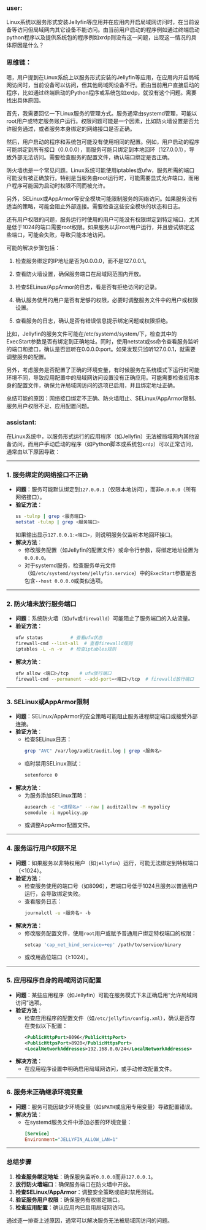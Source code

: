 ### user: 

Linux系统以服务形式安装Jellyfin等应用并在应用内开启局域网访问时，在当前设备等访问但局域网内其它设备不能访问。由当前用户启动的程序例如通过终端启动python程序以及提供系统包的程序例如xrdp则没有这一问题，出现这一情况的具体原因是什么？

### 思维链：

嗯，用户提到在Linux系统上以服务形式安装的Jellyfin等应用，在应用内开启局域网访问时，当前设备可以访问，但其他局域网设备不行。而由当前用户直接启动的程序，比如通过终端启动的Python程序或系统包如xrdp，就没有这个问题。需要找出具体原因。

首先，我需要回忆一下Linux服务的管理方式。服务通常由systemd管理，可能以root用户或特定服务账户运行。权限问题可能是一个因素，比如防火墙设置是否允许服务通过，或者服务本身绑定的网络接口是否正确。

然后，用户启动的程序和系统包可能没有使用相同的配置。例如，用户启动的程序可能绑定到所有接口（0.0.0.0），而服务可能只绑定到本地回环（127.0.0.1），导致外部无法访问。需要检查服务的配置文件，确认端口绑定是否正确。

防火墙也是一个常见问题。Linux系统可能使用iptables或ufw，服务所需的端口可能没有被正确放行。特别是当服务由root运行时，可能需要显式允许端口，而用户程序可能因为启动时权限不同而被允许。

另外，SELinux或AppArmor等安全模块可能限制服务的网络访问。如果服务没有适当的策略，可能会阻止外部连接。需要检查这些安全模块的状态和日志。

还有用户权限的问题，服务运行时使用的用户可能没有权限绑定到特定端口，尤其是低于1024的端口需要root权限。如果服务以非root用户运行，并且尝试绑定这些端口，可能会失败，导致只能本地访问。

可能的解决步骤包括：

1. 检查服务绑定的IP地址是否为0.0.0.0，而不是127.0.0.1。

2. 查看防火墙设置，确保服务端口在局域网范围内开放。

3. 检查SELinux/AppArmor的日志，看是否有拒绝访问的记录。

4. 确认服务使用的用户是否有足够的权限，必要时调整服务文件中的用户或权限设置。

5. 查看服务的日志，确认是否有错误信息提示绑定问题或权限拒绝。

比如，Jellyfin的服务文件可能在/etc/systemd/system/下，检查其中的ExecStart参数是否有绑定到正确地址。同时，使用netstat或ss命令查看服务监听的端口和接口，确认是否监听在0.0.0.0:port。如果发现只监听127.0.0.1，就需要调整服务的配置。

另外，考虑服务是否配置了正确的环境变量，有时候服务在系统模式下运行时可能环境不同，导致应用配置中的局域网访问设置没有正确应用。可能需要检查应用本身的配置文件，确保允许局域网访问的选项已启用，并且绑定地址正确。

总结可能的原因：网络接口绑定不正确、防火墙阻止、SELinux/AppArmor限制、服务用户权限不足、应用配置问题。

### assistant: 

在Linux系统中，以服务形式运行的应用程序（如Jellyfin）无法被局域网内其他设备访问，而用户手动启动的程序（如Python脚本或系统包`xrdp`）可以正常访问，通常由以下原因导致：

---

### 1. **服务绑定的网络接口不正确**
   - **问题**：服务可能默认绑定到`127.0.0.1`（仅限本地访问），而非`0.0.0.0`（所有网络接口）。
   - **验证方法**：
     ```bash
     ss -tulnp | grep <服务端口>
     netstat -tulnp | grep <服务端口>
     ```
     如果输出显示`127.0.0.1:<端口>`，则说明服务仅监听本地回环接口。
   - **解决方法**：
     - 修改服务配置（如Jellyfin的配置文件）或命令行参数，将绑定地址设置为`0.0.0.0`。
     - 对于systemd服务，检查服务单元文件（如`/etc/systemd/system/jellyfin.service`）中的`ExecStart`参数是否包含`--host 0.0.0.0`或类似选项。

---

### 2. **防火墙未放行服务端口**
   - **问题**：系统防火墙（如`ufw`或`firewalld`）可能阻止了服务端口的入站流量。
   - **验证方法**：
     ```bash
     ufw status          # 查看ufw状态
     firewall-cmd --list-all  # 查看firewalld规则
     iptables -L -n -v   # 检查iptables规则
     ```
   - **解决方法**：
     ```bash
     ufw allow <端口>/tcp    # ufw放行端口
     firewall-cmd --permanent --add-port=<端口>/tcp  # firewalld放行端口
     ```

---

### 3. **SELinux或AppArmor限制**
   - **问题**：SELinux/AppArmor的安全策略可能阻止服务进程绑定端口或接受外部连接。
   - **验证方法**：
     - 检查SELinux日志：
       ```bash
       grep "AVC" /var/log/audit/audit.log | grep <服务名>
       ```
     - 临时禁用SELinux测试：
       ```bash
       setenforce 0
       ```
   - **解决方法**：
     - 为服务添加SELinux策略：
       ```bash
       ausearch -c '<进程名>' --raw | audit2allow -M mypolicy
       semodule -i mypolicy.pp
       ```
     - 或调整AppArmor配置文件。

---

### 4. **服务运行用户权限不足**
   - **问题**：如果服务以非特权用户（如`jellyfin`）运行，可能无法绑定到特权端口（<1024）。
   - **验证方法**：
     - 检查服务使用的端口号（如8096），若端口号低于1024且服务以普通用户运行，会导致绑定失败。
     - 查看服务日志：
       ```bash
       journalctl -u <服务名> -b
       ```
   - **解决方法**：
     - 修改服务配置文件，使用`root`用户或赋予普通用户绑定特权端口的权限：
       ```bash
       setcap 'cap_net_bind_service=+ep' /path/to/service/binary
       ```
     - 或改用高位端口（≥1024）。

---

### 5. **应用程序自身的局域网访问配置**
   - **问题**：某些应用程序（如Jellyfin）可能在服务模式下未正确启用“允许局域网访问”选项。
   - **验证方法**：
     - 检查应用程序的配置文件（如`/etc/jellyfin/config.xml`），确认是否存在类似以下配置：
       ```xml
       <PublicHttpPort>8096</PublicHttpPort>
       <PublicHttpsPort>8920</PublicHttpsPort>
       <LocalNetworkAddresses>192.168.0.0/24</LocalNetworkAddresses>
       ```
   - **解决方法**：
     - 在应用程序设置中明确启用局域网访问，或手动修改配置文件。

---

### 6. **服务未正确继承环境变量**
   - **问题**：服务可能因缺少环境变量（如`$PATH`或应用专用变量）导致配置错误。
   - **解决方法**：
     - 在systemd服务文件中添加必要的环境变量：
       ```ini
       [Service]
       Environment="JELLYFIN_ALLOW_LAN=1"
       ```

---

### 总结步骤
1. **检查服务绑定地址**：确保服务监听`0.0.0.0`而非`127.0.0.1`。
2. **放行防火墙端口**：确保服务端口在防火墙中开放。
3. **检查SELinux/AppArmor**：调整安全策略或临时禁用测试。
4. **验证服务用户权限**：确保服务有权绑定端口。
5. **检查应用配置**：确认应用内已启用局域网访问。

通过逐一排查上述原因，通常可以解决服务无法被局域网访问的问题。

